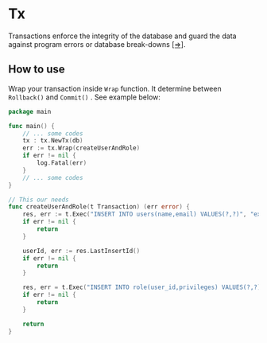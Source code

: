 # Tx
Transactions enforce the integrity of the database and guard the data against program errors or database break-downs [[=>]](https://api.rubyonrails.org/classes/ActiveRecord/Transactions/ClassMethods.html). 

## How to use
Wrap your transaction inside `Wrap` function. It determine between `Rollback()` and `Commit()` . See example below:
```go
package main

func main() {
	// ... some codes
	tx : tx.NewTx(db)
	err := tx.Wrap(createUserAndRole)
	if err != nil {
		log.Fatal(err)
	}
	// ... some codes
}

// This our needs
func createUserAndRole(t Transaction) (err error) {
	res, err := t.Exec("INSERT INTO users(name,email) VALUES(?,?)", "example", "example@email.com")
	if err != nil {
		return
	}

	userId, err := res.LastInsertId()
	if err != nil {
		return
	}

	res, err = t.Exec("INSERT INTO role(user_id,privileges) VALUES(?,?)", userId, "SELECT,INSERT")
	if err != nil {
		return
	}

	return
}
```
